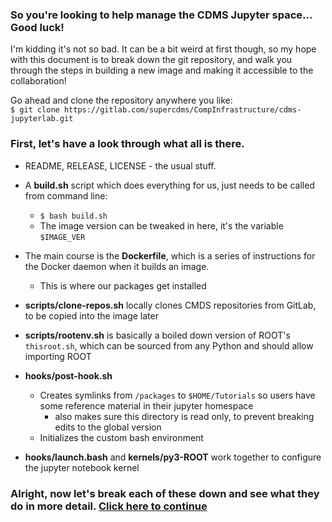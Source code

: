 ### So you're looking to help manage the CDMS Jupyter space... Good luck! 

I'm kidding it's not so bad. It can be a bit weird at first though, so my hope with this document is to break down the git repository, and walk you through the steps in building a new image and making it accessible to the collaboration!

Go ahead and clone the repository anywhere you like:  
`$ git clone https://gitlab.com/supercdms/CompInfrastructure/cdms-jupyterlab.git`

### First, let's have a look through what all is there. 

- README, RELEASE, LICENSE - the usual stuff. 

- A **build.sh** script which does everything for us, just needs to be called from command line:  
  - `$ bash build.sh`  
  - The image version can be tweaked in here, it's the variable `$IMAGE_VER`  

- The main course is the **Dockerfile**, which is a series of instructions for the Docker daemon when it builds an image.  
  - This is where our packages get installed  

- **scripts/clone-repos.sh** locally clones CMDS repositories from GitLab, to be copied into the image later

- **scripts/rootenv.sh** is basically a boiled down version of ROOT's `thisroot.sh`, which can be sourced from any Python and should allow importing ROOT
  
- **hooks/post-hook.sh** 
  - Creates symlinks from `/packages` to `$HOME/Tutorials` so users have some reference material in their jupyter homespace 
    - also makes sure this directory is read only, to prevent breaking edits to the global version
  - Initializes the custom bash environment
  
- **hooks/launch.bash** and **kernels/py3-ROOT** work together to configure the jupyter notebook kernel   

### Alright, now let's break each of these down and see what they do in more detail. [Click here to continue](./breakdown.md)